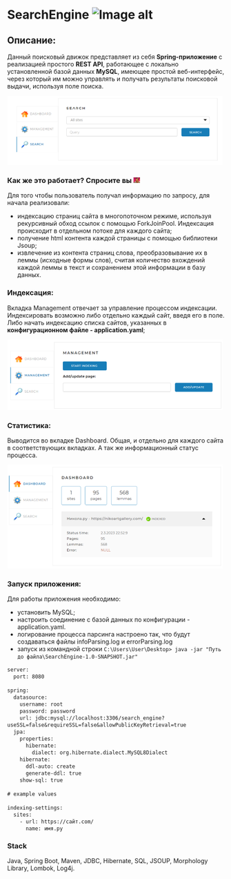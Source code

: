 # SearchEngine ![Image alt](https://github.com/jon/searchEngine/raw/master/img/1655.gif)
## Описание:
Данный поисковый движок представляет из себя
**Spring-приложение** с реализацией простого 
**REST API**, работающее с
локально установленной базой данных **MySQL**,
имеющее простой веб-интерфейс,
через который им можно управлять и получать 
результаты поисковой выдачи, используя поле поиска.

![screen2](img\search.png)<br/>
### Как же это работает? Спросите вы ![screen3](img\3.gif)
Для того чтобы пользователь получал информацию по запросу, 
для начала реализовали:
- индексацию страниц сайта в многопоточном режиме,
используя рекурсивный обход ссылок с помощью
ForkJoinPool. Индексация происходит в отдельном 
потоке для каждого сайта;
- получение html контента каждой страницы с помощью
библиотеки Jsoup;
- извлечение из контента страниц слова, преобразовывание
их в леммы (исходные формы слов), считая количество
вхождений каждой леммы в текст и сохранением этой
информации в базу данных.
### Индексация:
Вкладка Management отвечает за управление процессом
индексации. Индексировать возможно либо отдельно
каждый сайт, введя его в поле. Либо начать 
индексацию списка сайтов, указанных в
**конфигурационном файле - application.yaml**;

![screen4](img\management.png)
### Статистика:
Выводится во вкладке Dashboard.
Общая, и отдельно для каждого сайта в соответствующих 
вкладках. А так же информационный статус процесса.

![screen5](img\dashbord.png)
### Запуск приложения:
Для работы приложения необходимо:
- установить MySQL;
- настроить соединение с базой данных по 
конфигурации - application.yaml.
- логирование процесса парсинга настроено так,
что будут создаваться файлы infoParsing.log и 
errorParsing.log 
- запуск из командной строки `C:\Users\User\Desktop> java -jar "Путь до файла\SearchEngine-1.0-SNAPSHOT.jar"`
```
server:
  port: 8080

spring:
  datasource:
    username: root
    password: password
    url: jdbc:mysql://localhost:3306/search_engine?useSSL=false&requireSSL=false&allowPublicKeyRetrieval=true
  jpa:
    properties:
      hibernate:
        dialect: org.hibernate.dialect.MySQL8Dialect
    hibernate:
      ddl-auto: create
      generate-ddl: true
    show-sql: true

# example values

indexing-settings:
  sites:
    - url: https://сайт.com/
      name: имя.ру
```
### Stack
Java, Spring Boot, Maven, JDBC, Hibernate, SQL, JSOUP, Morphology Library, Lombok, Log4j.
